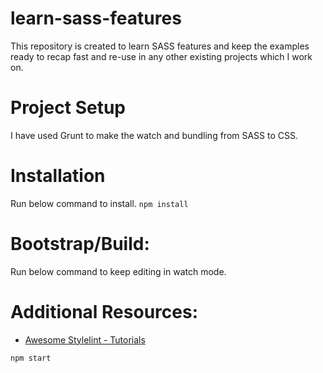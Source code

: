 # learn-sass-features
This repository is created to learn SASS features and keep the examples ready to recap fast and re-use in any other existing projects which I work on.

# Project Setup
I have used Grunt to make the watch and bundling from SASS to CSS.

# Installation
Run below command to install.
`npm install`

# Bootstrap/Build:
Run below command to keep editing in watch mode.

# Additional Resources:
* [Awesome Stylelint - Tutorials](https://github.com/stylelint/awesome-stylelint#tutorials)

`npm start`
